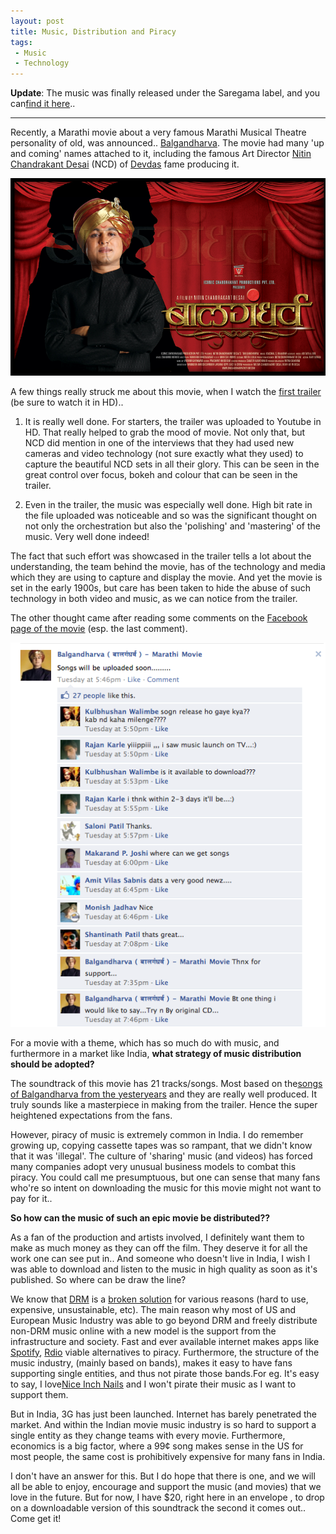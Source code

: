 ```yaml
---
layout: post
title: Music, Distribution and Piracy
tags:
 - Music
 - Technology
---
```


**Update**: The music was finally released under the Saregama label, and you can[find it here][0]..

--------

Recently, a Marathi movie about a very famous Marathi Musical Theatre personality of old, was announced.. [Balgandharva][1]. The movie had many 'up and coming' names attached to it, including the famous Art Director [Nitin Chandrakant Desai][2] (NCD) of [Devdas][3] fame producing it.

[![](../images/2011/04/photo_gallery_images_1.jpg)][4]

A few things really struck me about this movie, when I watch the [first trailer][5] (be sure to watch it in HD)..

1. It is really well done. For starters, the trailer was uploaded to Youtube in HD. That really helped to grab the mood of movie. Not only that, but NCD did mention in one of the interviews that they had used new cameras and video technology (not sure exactly what they used) to capture the beautiful NCD sets in all their glory. This can be seen in the great control over focus, bokeh and colour that can be seen in the trailer.

2. Even in the trailer, the music was especially well done. High bit rate in the file uploaded was noticeable and so was the significant thought on not only the orchestration but also the 'polishing' and 'mastering' of the music. Very well done indeed!

The fact that such effort was showcased in the trailer tells a lot about the understanding, the team behind the movie, has of the technology and media which they are using to capture and display the movie. And yet the movie is set in the early 1900s, but care has been taken to hide the abuse of such technology in both video and music, as we can notice from the trailer.

The other thought came after reading some comments on the [Facebook page of the movie][6] (esp. the last comment).

[![](../images/2011/04/Screen-shot-2011-04-28-at-11.16.10-AM.png)][7]

For a movie with a theme, which has so much do with music, and furthermore in a market like India, **what strategy of music distribution should be adopted?**

The soundtrack of this movie has 21 tracks/songs. Most based on the[songs of Balgandharva from the yesteryears][8] and they are really well produced. It truly sounds like a masterpiece in making from the trailer. Hence the super heightened expectations from the fans.

However, piracy of music is extremely common in India. I do remember growing up, copying cassette tapes was so rampant, that we didn't know that it was 'illegal'. The culture of 'sharing' music (and videos) has forced many companies adopt very unusual business models to combat this piracy. You could call me presumptuous, but one can sense that many fans who're so intent on downloading the music for this movie might not want to pay for it..

**So how can the music of such an epic movie be distributed??**

As a fan of the production and artists involved, I definitely want them to make as much money as they can off the film. They deserve it for all the work one can see put in.. And someone who doesn't live in India, I wish I was able to download and listen to the music in high quality as soon as it's published. So where can be draw the line?

We know that [DRM][9] is a [broken solution][10] for various reasons (hard to use, expensive, unsustainable, etc). The main reason why most of US and European Music Industry was able to go beyond DRM and freely distribute non-DRM music online with a new model is the support from the infrastructure and society. Fast and ever available internet makes apps like [Spotify][11], [Rdio][12] viable alternatives to piracy. Furthermore, the structure of the music industry, (mainly based on bands), makes it easy to have fans supporting single entities, and thus not pirate those bands.For eg. It's easy to say, I love[Nice Inch Nails][13] and I won't pirate their music as I want to support them.

But in India, 3G has just been launched. Internet has barely penetrated the market. And within the Indian movie music industry is so hard to support a single entity as they change teams with every movie. Furthermore, economics is a big factor, where a 99¢ song makes sense in the US for most people, the same cost is prohibitively expensive for many fans in India.

I don't have an answer for this. But I do hope that there is one, and we will all be able to enjoy, encourage and support the music (and movies) that we love in the future. But for now, I have $20, right here in an envelope , to drop on a downloadable version of this soundtrack the second it comes out.. Come get it!



[0]: http://www.saregama.com/portal/pages/music.jsp?previousRequestUrl=film?mode=get_album_info%26albumId=190770
[1]: http://en.wikipedia.org/wiki/Bal_Gandharva
[2]: http://en.wikipedia.org/wiki/Nitin_Chandrakant_Desai
[3]: http://en.wikipedia.org/wiki/Devdas_(2002_film)
[4]: ../images/2011/04/photo_gallery_images_1.jpg
[5]: http://www.youtube.com/watch?v=CyQxlzWS3Jc&hd=1
[6]: https://www.facebook.com/pages/Balgandharva-%E0%A4%AC%E0%A4%BE%E0%A4%B2%E0%A4%97%E0%A4%82%E0%A4%A7%E0%A4%B0%E0%A5%8D%E0%A4%B5-Marathi-Movie/172188729473450
[7]: ../images/2011/04/Screen-shot-2011-04-28-at-11.16.10-AM.png
[8]: http://courses.nus.edu.sg/course/ellpatke/Miscellany/bal%20gandharva.htm
[9]: http://en.wikipedia.org/wiki/Digital_rights_management
[10]: http://bradcolbow.com/archive/view/the_brads_why_drm_doesnt_work/?p=205
[11]: http://www.spotify.com
[12]: http://www.rdio.com
[13]: http://nin.com/

